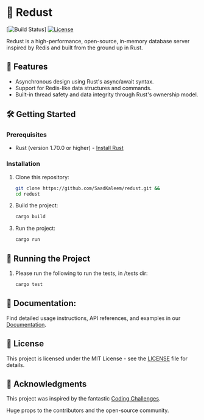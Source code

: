 # 🦀 Redust

[![Build Status](https://github.com/SaadKaleem/redust/actions/workflows/redust.yml/badge.svg?branch=main)]
[![License](https://img.shields.io/badge/license-MIT-blue.svg)](./LICENSE)



Redust is a high-performance, open-source, in-memory database server inspired by Redis and built from the ground up in Rust.

## 🔑 Features

- Asynchronous design using Rust's async/await syntax.
- Support for Redis-like data structures and commands.
- Built-in thread safety and data integrity through Rust's ownership model.

## 🛠️ Getting Started

### Prerequisites

- Rust (version 1.70.0 or higher) - [Install Rust](https://www.rust-lang.org/tools/install)

### Installation

1. Clone this repository:
   ```sh
   git clone https://github.com/SaadKaleem/redust.git &&
   cd redust
   ```

2. Build the project:
   ```sh
   cargo build
   ```

3. Run the project:
   ```sh
   cargo run
   ```

## 🚀 Running the Project

1. Please run the following to run the tests, in /tests dir:
   ```sh
   cargo test
   ```

## 📖 Documentation:
Find detailed usage instructions, API references, and examples in our [Documentation](./docs).

## 📜 License
This project is licensed under the MIT License - see the [LICENSE](./LICENSE) file for details.

## 🤝 Acknowledgments
This project was inspired by the fantastic [Coding Challenges](https://codingchallenges.substack.com/). 

Huge props to the contributors and the open-source community.